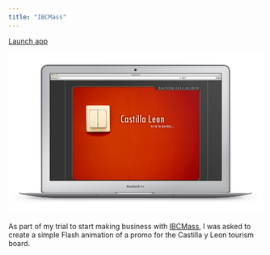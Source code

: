 ```yaml
---
title: "IBCMass"
---
```


<p class="work-links">
<a class="btn icon icon-external" href="http://work.joanmira.com/desktop/ibcmass/castillaleon" target="_blank">Launch app</a>
</p>

![](./images/1.jpg)

As part of my trial to start making business with [IBCMass](http://www.ibcmass.com/), I was asked to create a simple Flash animation of a promo for the Castilla y Leon tourism board.
